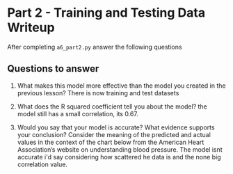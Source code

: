 # Part 2 - Training and Testing Data Writeup

After completing `a6_part2.py` answer the following questions

## Questions to answer

1. What makes this model more effective than the model you created in the previous lesson?
There is now training and test datasets 

2. What does the R squared coefficient tell you about the model?
the model still has a small correlation, its 0.67. 

3. Would you say that your model is accurate? What evidence supports your conclusion? Consider the meaning of the predicted and actual values in the context of the chart below from the American Heart Association’s website on understanding blood pressure.
The model isnt accurate i'd say considering how scattered he data is and the none big correlation value. 